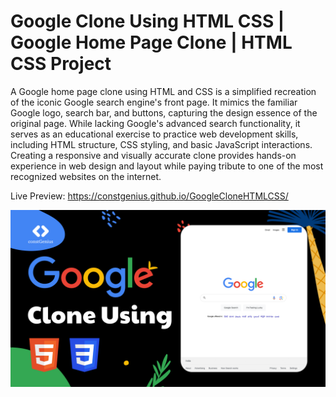 # Google Clone Using HTML CSS | Google Home Page Clone | HTML CSS Project

A Google home page clone using HTML and CSS is a simplified recreation of the iconic Google search engine's front page. It mimics the familiar Google logo, search bar, and buttons, capturing the design essence of the original page. While lacking Google's advanced search functionality, it serves as an educational exercise to practice web development skills, including HTML structure, CSS styling, and basic JavaScript interactions. Creating a responsive and visually accurate clone provides hands-on experience in web design and layout while paying tribute to one of the most recognized websites on the internet.

Live Preview: https://constgenius.github.io/GoogleCloneHTMLCSS/

![Google Clone Using HTML CSS](images/GoogleClone.png)